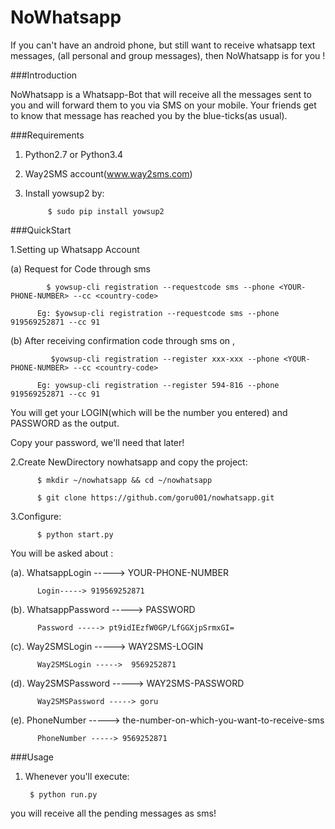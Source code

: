 # NoWhatsapp
If you can't have an android phone, but still want to receive whatsapp text messages, (all personal and group messages), then 
NoWhatsapp is for you ! 

###Introduction

NoWhatsapp is a Whatsapp-Bot that will receive all the messages sent to you and will forward them to you via SMS on your mobile. Your friends get to know that message has reached you by the blue-ticks(as usual). 


###Requirements

1. Python2.7 or Python3.4

2. Way2SMS account(www.way2sms.com)

3. Install yowsup2 by: 

            $ sudo pip install yowsup2


###QuickStart

  1.Setting up Whatsapp Account

  (a) Request for Code through sms
  
            $ yowsup-cli registration --requestcode sms --phone <YOUR-PHONE-NUMBER> --cc <country-code>
    
          Eg: $yowsup-cli registration --requestcode sms --phone 919569252871 --cc 91
  
  (b) After receiving confirmation code through sms on <YOUR-PHONE-NUMBER> ,
  
             $yowsup-cli registration --register xxx-xxx --phone <YOUR-PHONE-NUMBER> --cc <country-code>
              
          Eg: yowsup-cli registration --register 594-816 --phone 919569252871 --cc 91
          
You will get your LOGIN(which will be the number you entered) and PASSWORD as the output. 

Copy your password, we'll need that later!


2.Create NewDirectory nowhatsapp and copy the project: 

          $ mkdir ~/nowhatsapp && cd ~/nowhatsapp
          
          $ git clone https://github.com/goru001/nowhatsapp.git
          
3.Configure:

          $ python start.py
          
          
You will be asked about :

(a). WhatsappLogin -----> YOUR-PHONE-NUMBER      

          Login-----> 919569252871

(b). WhatsappPassword -----> PASSWORD      

          Password -----> pt9idIEzfW0GP/LfGGXjpSrmxGI=

(c). Way2SMSLogin -----> WAY2SMS-LOGIN                  

          Way2SMSLogin ----->  9569252871

(d). Way2SMSPassword -----> WAY2SMS-PASSWORD            

          Way2SMSPassword -----> goru
          
(e). PhoneNumber -----> the-number-on-which-you-want-to-receive-sms
  
          PhoneNumber -----> 9569252871
          
          
###Usage

1. Whenever you'll execute:

        $ python run.py
        
  you will receive all the pending messages as sms! 
